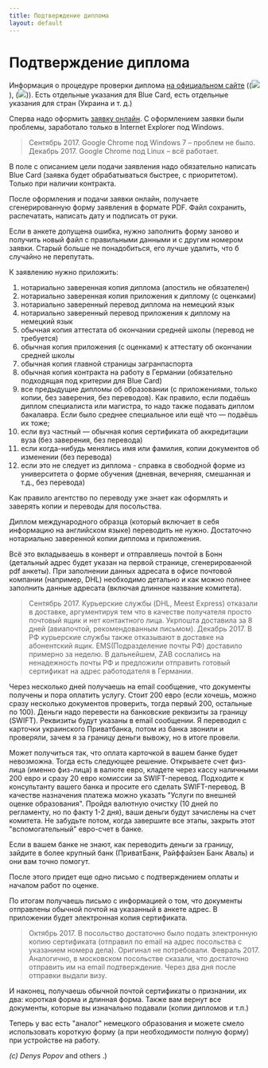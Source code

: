 ```yaml
---
title: Подтверждение диплома
layout: default
---
```


# Подтверждение диплома

Информация о процедуре проверки диплома [на официальном сайте](https://www.kmk.org/zab/central-office-for-foreign-education/statement-of-comparability-for-foreign-higher-education-qualifications/required-documentation/required-documentation-general-page.html) ((![](https://raw.githubusercontent.com/ru-de/faq/master/files/de.gif)), (![](https://raw.githubusercontent.com/ru-de/faq/master/files/en.gif))).
Есть отдельные указания для Blue Card, есть отдельные указания для стран (Украина и т. д.)

Сперва надо оформить [заявку онлайн](http://anabin.kmk.org/antragsformular.html?L=1).
С оформлением заявки были проблемы, заработало только в Internet Explorer под Windows.
> Сентябрь 2017. Google Chrome под Windows 7 – проблем не было.
> Декабрь 2017. Google Chrome под Linux – всё работает.

В поле с описанием цели подачи заявления надо обязательно написать Blue Card (заявка будет обрабатываться быстрее, с приоритетом). Только при наличии контракта.

После оформления и подачи заявки онлайн, получаете сгенерированную форму заявления в формате PDF. Файл сохранить, распечатать, написать дату и подписать от руки.

Если в анкете допущена ошибка, нужно заполнить форму заново и получить новый файл с правильными данными и с другим номером заявки. Старый больше не понадобиться, его лучше удалить, что б случайно не перепутать.

К заявлению нужно приложить:

1. нотариально заверенная копия диплома (апостиль не обязателен)
2. нотариально заверенная копия приложения к диплому (с оценками)
3. нотариально заверенный перевод диплома на немецкий язык
4. нотариально заверенный перевод приложения к диплому на немецкий язык
5. обычная копия аттестата об окончании средней школы (перевод не требуется)
6. обычная копия приложения (с оценками) к аттестату об окончании средней школы
7. обычная копия главной страницы загранпаспорта
8. обычная копия контракта на работу в Германии (обязательно подходящая под критерии для Blue Card)
9. все предыдущие дипломы об образовании (с приложениями, только копии, без заверения, без переводов). Как правило, если подаёшь диплом специалиста или магистра, то надо также подавать диплом бакалавра. Если было среднее специальное или ещё что — подаёшь их тоже;
10. если вуз частный — обычная копия сертификата об аккредитации вуза (без заверения, без перевода)
11. если когда-нибудь менялись имя или фамилия, копии документов об изменении (без перевода)
12. если это не следует из диплома - справка в свободной форме из университета о форме обучения (дневная, вечерняя, смешанная и т.д., без перевода)

Как правило агентство по переводу уже знает как оформлять и заверять копии и переводы для посольства.

Диплом международного образца (который включает в себя информацию на английском языке) переводить не нужно. Достаточно нотариально заверенной копии диплома и приложения.

Всё это вкладываешь в конверт и отправляешь почтой в Бонн (детальный адрес будет указан на первой странице, сгенерированной pdf анкеты). При заполнении данных адресата в офисе почтовой компании (например, DHL) необходимо детально и как можно полнее заполнить данные адресата (включая длинное название комитета).
> Сентябрь 2017. Курьерские службы (DHL, Meest Express) отказали в доставке, аргументируя тем что в качестве получателя просто почтовый ящик и нет контактного лица. Укрпошта доставила за 8 дней (авиапочтой, рекомендованным письмом).
> Декабрь 2017. В РФ курьерские службы также отказывают в доставке на абонентский ящик. EMS(Подразделение почты РФ) доставило примерно за неделю. В дальнейшем, ZAB сослались на ненадежность почты РФ и предложили отправить готовый сертификат на адрес работодателя в Германии.

Через несколько дней получаешь на email сообщение, что документы получены и пора оплатить услугу. Стоит 200 евро (если хочешь, можно сразу несколько документов проверить, тогда первый 200, остальные по 100). Деньги надо перевести на банковские реквизиты за границу (SWIFT). Реквизиты будут указаны в email сообщении. Я переводил с карточки украинского Приватбанка, потом из банка звонили и проверяли, зачем я за границу деньги вывожу, но в итоге провели.

Может получиться так, что оплата карточкой в вашем банке будет невозможна. Тогда есть следующее решение. Открываете счет физ-лица (именно физ-лица) в валюте евро, кладете через кассу наличными 200 евро и сразу 20 евро комиссии за SWIFT-перевод. Подходите к консультанту вашего банка и просите его сделать SWIFT-перевод. В качестве назначения платежа можно указать "Услуги по внешней оценке образования". Пройдя валютную очистку (10 дней по регламенту, но по факту 1-2 дня), ваши деньги будут зачислены на счет комитета. Не забудьте потом, когда завершите все этапы, закрыть этот "вспомогательный" евро-счет в банке.

Если в вашем банке не знают, как переводить деньги за границу, зайдите в более крупный банк (ПриватБанк, Райффайзен Банк Аваль) и они вам точно помогут.

После этого придет еще одно письмо с подтверждением оплаты и началом работ по оценке.

По итогам получаешь письмо с информацией о том, что документы отправлены обычной почтой на указанный в анкете адрес. В приложении будет электронная копия сертификата.
> Октябрь 2017. В посольство достаточно было подать электронную копию сертификата (отправил по email на адрес посольства с указанием номера дела). Оригинал не потребовали.
> Февраль 2017. Аналогично, в московском посольстве сказали, что достаточно отправить им на email подтверждение. Через два дня после отправки выдали визу.

И наконец, получаешь обычной почтой сертификаты о признании, их два: короткая форма и длинная форма.
Также вам вернут все документы, которые вы изначально подавали (копии дипломов и т.п.)

Теперь у вас есть "аналог" немецкого образования и можете смело использовать короткую форму (а при необходимости полную форму) при устройстве на работу.



*(c) Denys Popov* and others .)
